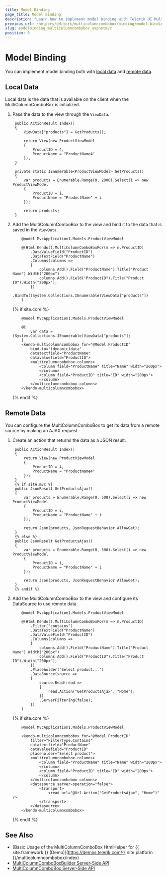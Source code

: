 ```yaml
---
title: Model Binding
page_title: Model Binding
description: "Learn how to implement model binding with Telerik UI MultiColumnComboBox component for {{ site.framework }}."
previous_url: /helpers/editors/multicolumncombobox/binding/model-binding
slug: modelbinding_multicolumncombobox_aspnetmvc
position: 6
---
```


# Model Binding

You can implement model binding both with [local data](#local-data) and [remote data](#remote-data).

## Local Data

Local data is the data that is available on the client when the MultiColumnComboBox is initialized.

1. Pass the data to the view through the `ViewData`.

        public ActionResult Index()
        {
            ViewData["products"] = GetProducts();

            return View(new ProductViewModel
            {
                ProductID = 4,
                ProductName = "ProductName4"
            });
        }

        private static IEnumerable<ProductViewModel> GetProducts()
        {
            var products = Enumerable.Range(0, 2000).Select(i => new ProductViewModel
            {
                ProductID = i,
                ProductName = "ProductName" + i
            });

            return products;
        }

1. Add the MultiColumnComboBox to the view and bind it to the data that is saved in the `ViewData`.

    ```HtmlHelper
        @model MvcApplication1.Models.ProductViewModel

        @(Html.Kendo().MultiColumnComboBoxFor(m => m.ProductID)
            .DataValueField("ProductID")
            .DataTextField("ProductName")
            .Columns(columns =>
            {
                columns.Add().Field("ProductName").Title("Product Name").Width("200px")
                columns.Add().Field("ProductID").Title("Product ID").Width("200px");
            })
            .BindTo((System.Collections.IEnumerable)ViewData["products"])
        )
    ```
    {% if site.core %}
    ```TagHelper
        @model MvcApplication1.Models.ProductViewModel

        @{
            var data = (System.Collections.IEnumerable)ViewData["products"];
        }
        <kendo-multicolumncombobox for="@Model.ProductID" 
            bind-to="(dynamic)data"
            datatextfield="ProductName"
            datavaluefield="ProductID">
            <multicolumncombobox-columns>
                <column field="ProductName" title="Name" width="200px">
                </column>
                <column field="ProductID" title="ID" width="200px">
                </column>
            </multicolumncombobox-columns>
        </kendo-multicolumncombobox>
    ```
    {% endif %}

## Remote Data

You can configure the MultiColumnComboBox to get its data from a remote source by making an AJAX request.

1. Create an action that returns the data as a JSON result.

        public ActionResult Index()
        {
            return View(new ProductViewModel
            {
                ProductID = 4,
                ProductName = "ProductName4"
            });
        }
        {% if site.mvc %}
        public JsonResult GetProductsAjax()
        {
            var products = Enumerable.Range(0, 500).Select(i => new ProductViewModel
            {
                ProductID = i,
                ProductName = "ProductName" + i
            });

            return Json(products, JsonRequestBehavior.AllowGet);
        }
        {% else %}
        public JsonResult GetProductsAjax()
        {
            var products = Enumerable.Range(0, 500).Select(i => new ProductViewModel
            {
                ProductID = i,
                ProductName = "ProductName" + i
            });

            return Json(products, JsonRequestBehavior.AllowGet);
        }
        {% endif %}

1. Add the MultiColumnComboBox to the view and configure its DataSource to use remote data.

    ```HtmlHelper
        @model MvcApplication1.Models.ProductViewModel

        @(Html.Kendo().MultiColumnComboBoxFor(m => m.ProductID)
            .Filter("contains")
            .DataTextField("ProductName")
            .DataValueField("ProductID")
            .Columns(columns =>
            {
                columns.Add().Field("ProductName").Title("Product Name").Width("200px")
                columns.Add().Field("ProductID").Title("Product ID").Width("200px");
            })
            .Placeholder("Select product...")
            .DataSource(source =>
            {
                source.Read(read =>
                {
                    read.Action("GetProductsAjax", "Home");
                })
                .ServerFiltering(false);
            })
        )
    ```
    {% if site.core %}
    ```TagHelper
        @model MvcApplication1.Models.ProductViewModel

        <kendo-multicolumncombobox for="@Model.ProductID" 
            filter="FilterType.Contains"
            datatextfield="ProductName"
            datavaluefield="ProductID"
            placeholder="Select product">
            <multicolumncombobox-columns>
                <column field="ProductName" title="Name" width="200px">
                </column>
                <column field="ProductID" title="ID" width="200px">
                </column>
            </multicolumncombobox-columns>
            <datasource server-operation="false">
                <transport>
                    <read url="@Url.Action("GetProductsAjax", "Home")" />
                </transport>
            </datasource>
        </kendo-multicolumncombobox>
    ```
    {% endif %}

## See Also

* [Basic Usage of the MultiColumnComboBox HtmlHelper for {{ site.framework }} (Demo)](https://demos.telerik.com/{{ site.platform }}/multicolumncombobox/index)
* [MultiColumnComboBoxBuilder Server-Side API](/api/kendo.mvc.ui.fluent/multicolumncomboboxbuilder)
* [MultiColumnComboBox Server-Side API](/api/multicolumncombobox)
